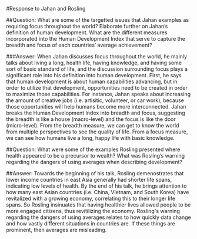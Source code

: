 #Response to Jahan and Rosling

##Question: What are some of the targetted issues that Jahan examples as requiring focus throughout the world? Elaborate further on Jahan’s definition of human development. What are the different measures incorporated into the Human Development Index that serve to capture the breadth and focus of each countries’ average achievement?

###Answer: When Jahan discusses focus throughout the world, he mainly talks about living a long, health life, having knowledge, and having some sort of basic standard of life, and the discussion surrounding focus plays a significant role into his definition into human development. First, he says that human development is about human capabilities advancing, but in order to utilize that development, opportunities need to be created in order to maximize those capabilities. For instance, Jahan speaks about increasing the amount of creative jobs (i.e. artisitic, volunteer, or car work), because those opportunities will help humans become more interconnected. Jahan breaks the Human Development Index into breadth and focus, suggesting the breadth is like a house (macro-level) and the focus is like the door (micro-level). From the breadth measure, we can get to know the world from multiple perspectives to see the quality of life. From a focus measure, we can see how humans live a long, happy life with basic knowledge.

##Question: What were some of the examples Rosling presented where health appeared to be a precursor to wealth? What was Rosling’s warning regarding the dangers of using averages when describing development?

##Answer: Towards the beginning of his talk, Rosling demenostrates that lower income countries in east Asia generally had shorter life spans, indicating low levels of health. By the end of his talk, he brings attention to how many east Asian countries (i.e. China, Vietnam, and South Korea) have revitalized with a growing economy, correlating this to their longer life spans. So Rosling insinuates that having healthier lives allowed people to be more engaged citizens, thus revitilizing the economy. Rosling's warning regarding the dangers of using averages relates to  how quickly data change and how vastly different situations in countries are. If these things are prominent, then averages are misleading.
